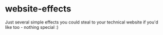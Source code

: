 # website-effects
Just several simple effects you could steal to your technical website if you'd like too - nothing special :) 
